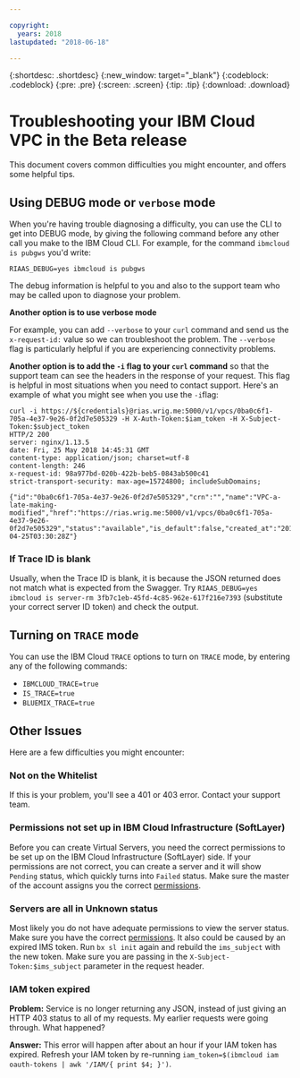```yaml
---

copyright:
  years: 2018
lastupdated: "2018-06-18"

---
```


{:shortdesc: .shortdesc}
{:new_window: target="_blank"}
{:codeblock: .codeblock}
{:pre: .pre}
{:screen: .screen}
{:tip: .tip}
{:download: .download}

# Troubleshooting your IBM Cloud VPC in the Beta release

This document covers common difficulties you might encounter, and offers some helpful tips.

## Using DEBUG mode or `verbose` mode 

When you're having trouble diagnosing a difficulty, you can use the CLI to get into DEBUG mode, by giving the following command before any other call you make to the IBM Cloud CLI. For example, for the command `ibmcloud is pubgws` you'd write:

```
RIAAS_DEBUG=yes ibmcloud is pubgws
```
The debug information is helpful to you and also to the support team who may be called upon to diagnose your problem.

**Another option is to use verbose mode**

For example, you can add `--verbose` to your `curl` command and send us the `x-request-id:` value so we can troubleshoot the problem. The `--verbose` flag is particularly helpful if you are experiencing connectivity problems.

**Another option is to add the `-i` flag to your `curl` command** so that the support team can see the headers in the response of your request. This flag is helpful in most situations when you need to contact support. Here's an example of what you might see when you use the `-i`flag:

```
curl -i https://${credentials}@rias.wrig.me:5000/v1/vpcs/0ba0c6f1-705a-4e37-9e26-0f2d7e505329 -H X-Auth-Token:$iam_token -H X-Subject-Token:$subject_token
HTTP/2 200 
server: nginx/1.13.5
date: Fri, 25 May 2018 14:45:31 GMT
content-type: application/json; charset=utf-8
content-length: 246
x-request-id: 98a977bd-020b-422b-beb5-0843ab500c41
strict-transport-security: max-age=15724800; includeSubDomains;

{"id":"0ba0c6f1-705a-4e37-9e26-0f2d7e505329","crn":"","name":"VPC-a-late-making-modified","href":"https://rias.wrig.me:5000/v1/vpcs/0ba0c6f1-705a-4e37-9e26-0f2d7e505329","status":"available","is_default":false,"created_at":"2018-04-25T03:30:28Z"}
```

### If Trace ID is blank

Usually, when the Trace ID is blank, it is because the JSON returned does not match what is expected from the Swagger. Try `RIAAS_DEBUG=yes ibmcloud is server-rm 3fb7c1eb-45fd-4c85-962e-617f216e7393` (substitute your correct server ID token) and check the output.

## Turning on `TRACE` mode

You can use the IBM Cloud `TRACE` options to turn on `TRACE` mode, by entering any of the following commands:


 * `IBMCLOUD_TRACE=true`
 * `IS_TRACE=true`
 * `BLUEMIX_TRACE=true`
 
 ## Other Issues

Here are a few difficulties you might encounter:

### Not on the Whitelist

If this is your problem, you'll see a 401 or 403 error. Contact your support team.

### Permissions not set up in IBM Cloud Infrastructure (SoftLayer)

Before you can create Virtual Servers, you need the correct permissions to be set up on the IBM Cloud Infrastructure (SoftLayer) side. If your permissions are not correct, you can create a server and it will show `Pending` status, which quickly turns into `Failed` status. Make sure the master of the account assigns you the correct [permissions](vpc-user-permissions.html).

### Servers are all in Unknown status

Most likely you do not have adequate permissions to view the server status. Make sure you have the correct [permissions](vpc-user-permissions.html). It also could be caused by an expired IMS token. Run `bx sl init` again and rebuild the `ims_subject` with the new token. Make sure you are passing in the `X-Subject-Token:$ims_subject` parameter in the request header.

### IAM token expired

**Problem:** Service is no longer returning any JSON, instead of just giving an HTTP 403 status to all of my requests.  My earlier requests were going through. What happened?

**Answer:** This error will happen after about an hour if your IAM token has expired. Refresh your IAM token by re-running `iam_token=$(ibmcloud iam oauth-tokens | awk '/IAM/{ print $4; }')`. 


